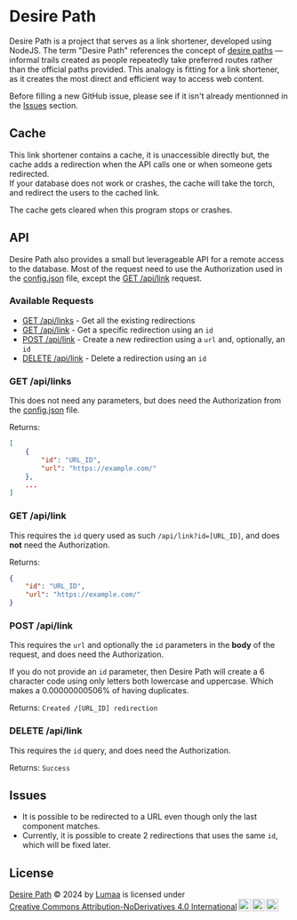 # Desire Path
Desire Path is a project that serves as a link shortener, developed using NodeJS. The term "Desire Path" references the concept of [desire paths](https://d.lumaa.fr/OWjnoR) — informal trails created as people repeatedly take preferred routes rather than the official paths provided. This analogy is fitting for a link shortener, as it creates the most direct and efficient way to access web content.

Before filling a new GitHub issue, please see if it isn't already mentionned in the [Issues](#issues) section.

## Cache
This link shortener contains a cache, it is unaccessible directly but, the cache adds a redirection when the API calls one or when someone gets redirected.\
If your database does not work or crashes, the cache will take the torch, and redirect the users to the cached link.

The cache gets cleared when this program stops or crashes.

## API
Desire Path also provides a small but leverageable API for a remote access to the database. Most of the request need to use the Authorization used in the [config.json](./api/config_TEMPLATE.json) file, except the [GET /api/link](#get-apilink) request.

### Available Requests
- [GET /api/links](#get-apilinks) - Get all the existing redirections
- [GET /api/link](#get-apilink) - Get a specific redirection using an `id`
- [POST /api/link](#post-apilink) - Create a new redirection using a `url` and, optionally, an `id`
- [DELETE /api/link](#delete-apilink) - Delete a redirection using an `id`


### GET /api/links
This does not need any parameters, but does need the Authorization from the [config.json](./api/config_TEMPLATE.json) file.

Returns:
```json
[
    {
        "id": "URL_ID",
        "url": "https://example.com/"
    },
    ...
]
```

### GET /api/link
This requires the `id` query used as such `/api/link?id=[URL_ID]`, and does **not** need the Authorization.

Returns:
```json
{
    "id": "URL_ID",
    "url": "https://example.com/"
}
```

### POST /api/link
This requires the `url` and optionally the `id` parameters in the **body** of the request, and does need the Authorization.

If you do not provide an `id` parameter, then Desire Path will create a 6 character code using only letters both lowercase and uppercase. Which makes a 0.00000000506% of having duplicates.

Returns: `Created /[URL_ID] redirection`

### DELETE /api/link
This requires the `id` query, and does need the Authorization.

Returns: `Success`

## Issues
- It is possible to be redirected to a URL even though only the last component matches.
- Currently, it is possible to create 2 redirections that uses the same `id`, which will be fixed later.

## License
<p xmlns:cc="http://creativecommons.org/ns#" xmlns:dct="http://purl.org/dc/terms/"><a property="dct:title" rel="cc:attributionURL" href="https://github.com/lumaa-dev/DesirePath">Desire Path</a> © 2024 by <a rel="cc:attributionURL dct:creator" property="cc:attributionName" href="https://lumaa.fr/">Lumaa</a> is licensed under <a href="https://creativecommons.org/licenses/by-nd/4.0/?ref=chooser-v1" target="_blank" rel="license noopener noreferrer" style="display:inline-block;">Creative Commons Attribution-NoDerivatives 4.0 International<img style="height:22px!important;margin-left:3px;vertical-align:text-bottom;" src="https://mirrors.creativecommons.org/presskit/icons/cc.svg?ref=chooser-v1" alt=""><img style="height:22px!important;margin-left:3px;vertical-align:text-bottom;" src="https://mirrors.creativecommons.org/presskit/icons/by.svg?ref=chooser-v1" alt=""><img style="height:22px!important;margin-left:3px;vertical-align:text-bottom;" src="https://mirrors.creativecommons.org/presskit/icons/nd.svg?ref=chooser-v1" alt=""></a></p>